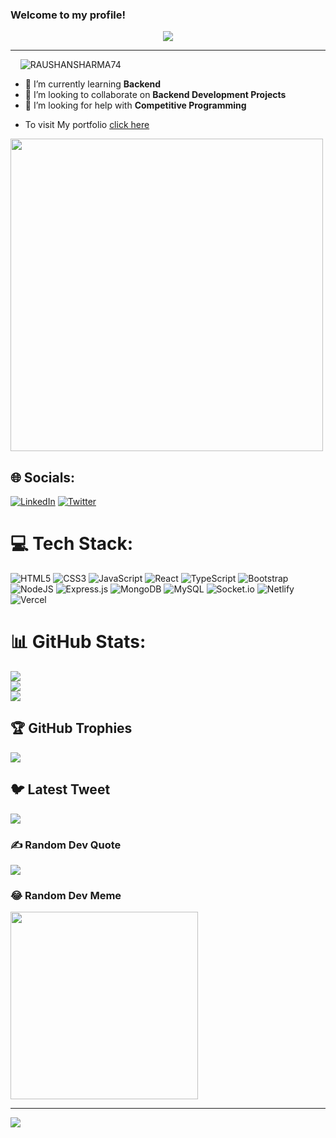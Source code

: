 

<h3 align="left">
  Welcome to my profile!
 
</h3>

<p align="center">
  <a href="https://github.com/RAUSHANSHARMA74"><img src="https://readme-typing-svg.herokuapp.com/?lines=I%20am%20Raushan%20Sharma;Full%20Stack%20Web%20Developer;Always%20learning%20new%20things&center=true&width=380&height=45"></a>
</p>

<!-- <p align="center">
  <a href="https://twitter.com/Raushan07262164">
    <img alt="followers" title="Follow me on Twitter" src="https://img.shields.io/twitter/follow/Raushan07262164?color=236ad3&labelColor=1155ba&label=Follow&logo=twitter&logoColor=white&style=for-the-badge"/></a>
  <a href="https://github.com/RAUSHANSHARMA74">
    <img alt="followers" title="Follow me on Github" src="https://img.shields.io/github/followers/RAUSHANSHARMA74?color=8c8c8c&labelColor=666666&style=for-the-badge&logo=github&label=Follow"/></a>
</p> -->
<hr>


<p align="left"> &nbsp;&nbsp;&nbsp;&nbsp;<img src="https://komarev.com/ghpvc/?username=RAUSHANSHARMA74&label=Profile%20views&color=0e75b6&style=flat" alt="RAUSHANSHARMA74" /> </p>


- 🌱 I’m currently learning **Backend**
- 👯 I’m looking to collaborate on **Backend Development Projects**
- 🤔 I’m looking for help with **Competitive Programming**
- <p>To visit My portfolio <a href="https://raushansharma74.github.io/" target="_blank">click here</a></p>

<img width="500px" src="https://user-images.githubusercontent.com/56001279/169039511-a3887a25-f6aa-449c-a269-82372aaa8618.gif"/>



## 🌐 Socials:
[![LinkedIn](https://img.shields.io/badge/LinkedIn-%230077B5.svg?logo=linkedin&logoColor=white)](https://linkedin.com/in/https://www.linkedin.com/in/raushan-sharma-ab0123248/) [![Twitter](https://img.shields.io/badge/Twitter-%231DA1F2.svg?logo=Twitter&logoColor=white)](https://twitter.com/https://twitter.com/Raushan07262164) 

# 💻 Tech Stack:
![HTML5](https://img.shields.io/badge/html5-%23E34F26.svg?style=for-the-badge&logo=html5&logoColor=white) ![CSS3](https://img.shields.io/badge/css3-%231572B6.svg?style=for-the-badge&logo=css3&logoColor=white) ![JavaScript](https://img.shields.io/badge/javascript-%23323330.svg?style=for-the-badge&logo=javascript&logoColor=%23F7DF1E)  ![React](https://img.shields.io/badge/react-%2320232a.svg?style=for-the-badge&logo=react&logoColor=%2361DAFB)  ![TypeScript](https://img.shields.io/badge/typescript-%23007ACC.svg?style=for-the-badge&logo=typescript&logoColor=white)  ![Bootstrap](https://img.shields.io/badge/bootstrap-%23563D7C.svg?style=for-the-badge&logo=bootstrap&logoColor=white)  ![NodeJS](https://img.shields.io/badge/node.js-6DA55F?style=for-the-badge&logo=node.js&logoColor=white)  ![Express.js](https://img.shields.io/badge/express.js-%23404d59.svg?style=for-the-badge&logo=express&logoColor=%2361DAFB) ![MongoDB](https://img.shields.io/badge/MongoDB-%234ea94b.svg?style=for-the-badge&logo=mongodb&logoColor=white)  ![MySQL](https://img.shields.io/badge/mysql-%2300f.svg?style=for-the-badge&logo=mysql&logoColor=white) ![Socket.io](https://img.shields.io/badge/Socket.io-black?style=for-the-badge&logo=socket.io&badgeColor=010101) ![Netlify](https://img.shields.io/badge/netlify-%23000000.svg?style=for-the-badge&logo=netlify&logoColor=#00C7B7) ![Vercel](https://img.shields.io/badge/vercel-%23000000.svg?style=for-the-badge&logo=vercel&logoColor=white)
# 📊 GitHub Stats:
![](https://github-readme-stats.vercel.app/api?username=raushansharma74&theme=dark&hide_border=false&include_all_commits=false&count_private=false)<br/>
![](https://github-readme-streak-stats.herokuapp.com/?user=raushansharma74&theme=dark&hide_border=false)<br/>
![](https://github-readme-stats.vercel.app/api/top-langs/?username=raushansharma74&theme=dark&hide_border=false&include_all_commits=false&count_private=false&layout=compact)

## 🏆 GitHub Trophies
![](https://github-profile-trophy.vercel.app/?username=raushansharma74&theme=radical&no-frame=false&no-bg=false&margin-w=4)

## 🐦 Latest Tweet
[![](https://gtce.itsvg.in/api?username=https://twitter.com/Raushan07262164)](https://github.com/VishwaGauravIn/github-twitter-card-embed)

### ✍️ Random Dev Quote
![](https://quotes-github-readme.vercel.app/api?type=horizontal&theme=radical)

### 😂 Random Dev Meme
<img src="https://rm.up.railway.app/" width="300px"/>

---
[![](https://visitcount.itsvg.in/api?id=raushansharma74&icon=0&color=0)](https://visitcount.itsvg.in)

<!-- Proudly created with GPRM ( https://gprm.itsvg.in ) -->
